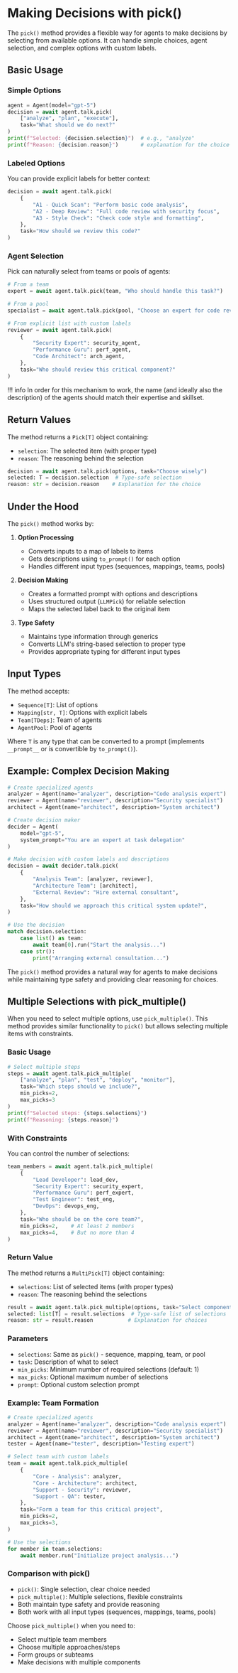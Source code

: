# Making Decisions with pick()

The `pick()` method provides a flexible way for agents to make decisions by selecting from available options. It can handle simple choices, agent selection, and complex options with custom labels.

## Basic Usage

### Simple Options
```python
agent = Agent(model="gpt-5")
decision = await agent.talk.pick(
    ["analyze", "plan", "execute"],
    task="What should we do next?"
)
print(f"Selected: {decision.selection}")  # e.g., "analyze"
print(f"Reason: {decision.reason}")       # explanation for the choice
```

### Labeled Options
You can provide explicit labels for better context:
```python
decision = await agent.talk.pick(
    {
        "A1 - Quick Scan": "Perform basic code analysis",
        "A2 - Deep Review": "Full code review with security focus",
        "A3 - Style Check": "Check code style and formatting",
    },
    task="How should we review this code?"
)
```

### Agent Selection
Pick can naturally select from teams or pools of agents:
```python
# From a team
expert = await agent.talk.pick(team, "Who should handle this task?")

# From a pool
specialist = await agent.talk.pick(pool, "Choose an expert for code review")

# From explicit list with custom labels
reviewer = await agent.talk.pick(
    {
        "Security Expert": security_agent,
        "Performance Guru": perf_agent,
        "Code Architect": arch_agent,
    },
    task="Who should review this critical component?"
)
```
!!! info
    In order for this mechanism to work, the name (and ideally also the description) of the agents should match
    their expertise and skillset.


## Return Values

The method returns a `Pick[T]` object containing:
- `selection`: The selected item (with proper type)
- `reason`: The reasoning behind the selection

```python
decision = await agent.talk.pick(options, task="Choose wisely")
selected: T = decision.selection  # Type-safe selection
reason: str = decision.reason    # Explanation for the choice
```

## Under the Hood

The `pick()` method works by:

1. **Option Processing**
   - Converts inputs to a map of labels to items
   - Gets descriptions using `to_prompt()` for each option
   - Handles different input types (sequences, mappings, teams, pools)

2. **Decision Making**
   - Creates a formatted prompt with options and descriptions
   - Uses structured output (`LLMPick`) for reliable selection
   - Maps the selected label back to the original item

3. **Type Safety**
   - Maintains type information through generics
   - Converts LLM's string-based selection to proper type
   - Provides appropriate typing for different input types

## Input Types

The method accepts:

- `Sequence[T]`: List of options
- `Mapping[str, T]`: Options with explicit labels
- `Team[TDeps]`: Team of agents
- `AgentPool`: Pool of agents

Where `T` is any type that can be converted to a prompt (implements `__prompt__` or is convertible by `to_prompt()`).


## Example: Complex Decision Making

```python
# Create specialized agents
analyzer = Agent(name="analyzer", description="Code analysis expert")
reviewer = Agent(name="reviewer", description="Security specialist")
architect = Agent(name="architect", description="System architect")

# Create decision maker
decider = Agent(
    model="gpt-5",
    system_prompt="You are an expert at task delegation"
)

# Make decision with custom labels and descriptions
decision = await decider.talk.pick(
    {
        "Analysis Team": [analyzer, reviewer],
        "Architecture Team": [architect],
        "External Review": "Hire external consultant",
    },
    task="How should we approach this critical system update?",
)

# Use the decision
match decision.selection:
    case list() as team:
        await team[0].run("Start the analysis...")
    case str():
        print("Arranging external consultation...")
```

The `pick()` method provides a natural way for agents to make decisions while maintaining type safety and providing clear reasoning for choices.


## Multiple Selections with pick_multiple()

When you need to select multiple options, use `pick_multiple()`. This method provides similar functionality to `pick()` but allows selecting multiple items with constraints.

### Basic Usage

```python
# Select multiple steps
steps = await agent.talk.pick_multiple(
    ["analyze", "plan", "test", "deploy", "monitor"],
    task="Which steps should we include?",
    min_picks=2,
    max_picks=3
)
print(f"Selected steps: {steps.selections}")
print(f"Reasoning: {steps.reason}")
```

### With Constraints

You can control the number of selections:
```python
team_members = await agent.talk.pick_multiple(
    {
        "Lead Developer": lead_dev,
        "Security Expert": security_expert,
        "Performance Guru": perf_expert,
        "Test Engineer": test_eng,
        "DevOps": devops_eng,
    },
    task="Who should be on the core team?",
    min_picks=2,    # At least 2 members
    max_picks=4,    # But no more than 4
)
```

### Return Value

The method returns a `MultiPick[T]` object containing:

- `selections`: List of selected items (with proper types)
- `reason`: The reasoning behind the selections

```python
result = await agent.talk.pick_multiple(options, task="Select components")
selected: list[T] = result.selections  # Type-safe list of selections
reason: str = result.reason           # Explanation for choices
```

### Parameters

- `selections`: Same as `pick()` - sequence, mapping, team, or pool
- `task`: Description of what to select
- `min_picks`: Minimum number of required selections (default: 1)
- `max_picks`: Optional maximum number of selections
- `prompt`: Optional custom selection prompt

### Example: Team Formation

```python
# Create specialized agents
analyzer = Agent(name="analyzer", description="Code analysis expert")
reviewer = Agent(name="reviewer", description="Security specialist")
architect = Agent(name="architect", description="System architect")
tester = Agent(name="tester", description="Testing expert")

# Select team with custom labels
team = await agent.talk.pick_multiple(
    {
        "Core - Analysis": analyzer,
        "Core - Architecture": architect,
        "Support - Security": reviewer,
        "Support - QA": tester,
    },
    task="Form a team for this critical project",
    min_picks=2,
    max_picks=3,
)

# Use the selections
for member in team.selections:
    await member.run("Initialize project analysis...")
```

### Comparison with pick()

- `pick()`: Single selection, clear choice needed
- `pick_multiple()`: Multiple selections, flexible constraints
- Both maintain type safety and provide reasoning
- Both work with all input types (sequences, mappings, teams, pools)

Choose `pick_multiple()` when you need to:

- Select multiple team members
- Choose multiple approaches/steps
- Form groups or subteams
- Make decisions with multiple components
